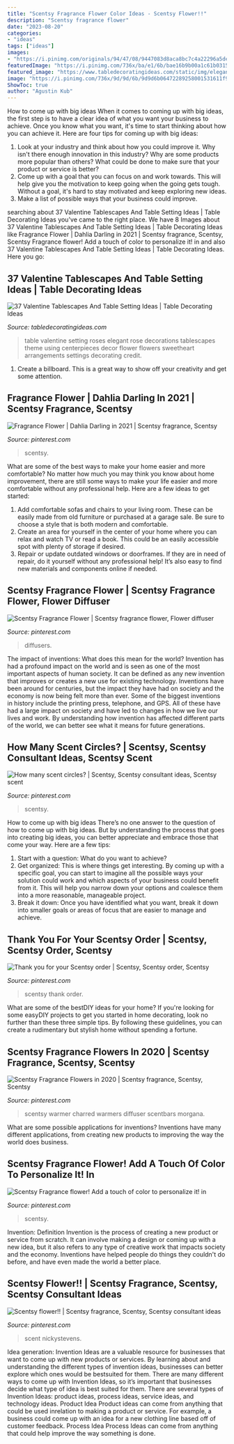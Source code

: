 ```yaml
---
title: "Scentsy Fragrance Flower Color Ideas - Scentsy Flower!!"
description: "Scentsy fragrance flower"
date: "2023-08-20"
categories:
- "ideas"
tags: ["ideas"]
images:
- "https://i.pinimg.com/originals/94/47/08/9447083d8aca8bc7c4a22296a5de84e9.jpg"
featuredImage: "https://i.pinimg.com/736x/ba/e1/6b/bae16b9b00a1c61b0315334a29f10426.jpg"
featured_image: "https://www.tabledecoratingideas.com/static/img/elegant-valentine-table-setting-using-roses-730.jpg"
image: "https://i.pinimg.com/736x/9d/9d/6b/9d9d6b06472289258001531611f92cf7.jpg"
ShowToc: true
author: "Agustin Kub"
---
```



How to come up with big ideas
When it comes to coming up with big ideas, the first step is to have a clear idea of what you want your business to achieve. Once you know what you want, it's time to start thinking about how you can achieve it. Here are four tips for coming up with big ideas: 
1. Look at your industry and think about how you could improve it. Why isn't there enough innovation in this industry? Why are some products more popular than others? What could be done to make sure that your product or service is better?
2. Come up with a goal that you can focus on and work towards. This will help give you the motivation to keep going when the going gets tough. Without a goal, it's hard to stay motivated and keep exploring new ideas. 
3. Make a list of possible ways that your business could improve.

	

		
searching about 37 Valentine Tablescapes And Table Setting Ideas | Table Decorating Ideas you've came to the right place. We have 8 Images about 37 Valentine Tablescapes And Table Setting Ideas | Table Decorating Ideas like Fragrance Flower | Dahlia Darling in 2021 | Scentsy fragrance, Scentsy, Scentsy Fragrance flower! Add a touch of color to personalize it! in and also 37 Valentine Tablescapes And Table Setting Ideas | Table Decorating Ideas. Here you go:
		
    
## 37 Valentine Tablescapes And Table Setting Ideas | Table Decorating Ideas

<img loading=lazy src="https://www.tabledecoratingideas.com/static/img/elegant-valentine-table-setting-using-roses-730.jpg" onerror="this.onerror=null;this.src='https://tse1.mm.bing.net/th?id=OIP.N2UYGsWjMbv2T9VXS3HgKgHaHa&amp;pid=15.1';" alt="37 Valentine Tablescapes And Table Setting Ideas | Table Decorating Ideas">

_Source: tabledecoratingideas.com_

>table valentine setting roses elegant rose decorations tablescapes theme using centerpieces decor flower flowers sweetheart arrangements settings decorating credit. 

	

1. Create a billboard. This is a great way to show off your creativity and get some attention.

    
## Fragrance Flower | Dahlia Darling In 2021 | Scentsy Fragrance, Scentsy

<img loading=lazy src="https://i.pinimg.com/736x/e4/03/39/e40339e65520029df231aaf168cad5a6.jpg" onerror="this.onerror=null;this.src='https://tse2.mm.bing.net/th?id=OIP.edrxIVE5bWRFtzKHBNmR2wHaHY&amp;pid=15.1';" alt="Fragrance Flower | Dahlia Darling in 2021 | Scentsy fragrance, Scentsy">

_Source: pinterest.com_

>scentsy. 

	

What are some of the best ways to make your home easier and more comfortable?
No matter how much you may think you know about home improvement, there are still some ways to make your life easier and more comfortable without any professional help. Here are a few ideas to get started: 
1) Add comfortable sofas and chairs to your living room. These can be easily made from old furniture or purchased at a garage sale. Be sure to choose a style that is both modern and comfortable. 
2) Create an area for yourself in the center of your home where you can relax and watch TV or read a book. This could be an easily accessible spot with plenty of storage if desired. 
3) Repair or update outdated windows or doorframes. If they are in need of repair, do it yourself without any professional help! It’s also easy to find new materials and components online if needed.

    
## Scentsy Fragrance Flower | Scentsy Fragrance Flower, Flower Diffuser

<img loading=lazy src="https://i.pinimg.com/736x/ba/e1/6b/bae16b9b00a1c61b0315334a29f10426.jpg" onerror="this.onerror=null;this.src='https://tse1.mm.bing.net/th?id=OIP.Zier1MXhtTbBk_WF7hmoTgHaJ3&amp;pid=15.1';" alt="Scentsy Fragrance Flower | Scentsy fragrance flower, Flower diffuser">

_Source: pinterest.com_

>diffusers. 

	

The impact of inventions: What does this mean for the world?
Invention has had a profound impact on the world and is seen as one of the most important aspects of human society. It can be defined as any new invention that improves or creates a new use for existing technology. Inventions have been around for centuries, but the impact they have had on society and the economy is now being felt more than ever. Some of the biggest inventions in history include the printing press, telephone, and GPS. All of these have had a large impact on society and have led to changes in how we live our lives and work. By understanding how invention has affected different parts of the world, we can better see what it means for future generations.

    
## How Many Scent Circles? | Scentsy, Scentsy Consultant Ideas, Scentsy Scent

<img loading=lazy src="https://i.pinimg.com/736x/9d/9d/6b/9d9d6b06472289258001531611f92cf7.jpg" onerror="this.onerror=null;this.src='https://tse2.mm.bing.net/th?id=OIP.UbGWe0BJBbH3crmENApIBAHaJl&amp;pid=15.1';" alt="How many scent circles? | Scentsy, Scentsy consultant ideas, Scentsy scent">

_Source: pinterest.com_

>scentsy. 

	

How to come up with big ideas
There’s no one answer to the question of how to come up with big ideas. But by understanding the process that goes into creating big ideas, you can better appreciate and embrace those that come your way. Here are a few tips:
1. Start with a question: What do you want to achieve?
2. Get organized: This is where things get interesting. By coming up with a specific goal, you can start to imagine all the possible ways your solution could work and which aspects of your business could benefit from it. This will help you narrow down your options and coalesce them into a more reasonable, manageable project.
3. Break it down: Once you have identified what you want, break it down into smaller goals or areas of focus that are easier to manage and achieve.

    
## Thank You For Your Scentsy Order | Scentsy, Scentsy Order, Scentsy

<img loading=lazy src="https://i.pinimg.com/736x/a4/90/2f/a4902feb6e20376278811b95a33efeb3.jpg" onerror="this.onerror=null;this.src='https://tse3.mm.bing.net/th?id=OIP.jSY2K-h_JGtiR6Zr-eO_hgHaGV&amp;pid=15.1';" alt="Thank you for your Scentsy order | Scentsy, Scentsy order, Scentsy">

_Source: pinterest.com_

>scentsy thank order. 

	

What are some of the bestDIY ideas for your home?
If you're looking for some easyDIY projects to get you started in home decorating, look no further than these three simple tips. By following these guidelines, you can create a rudimentary but stylish home without spending a fortune.

    
## Scentsy Fragrance Flowers In 2020 | Scentsy Fragrance, Scentsy, Scentsy

<img loading=lazy src="https://i.pinimg.com/originals/94/47/08/9447083d8aca8bc7c4a22296a5de84e9.jpg" onerror="this.onerror=null;this.src='https://tse4.mm.bing.net/th?id=OIP.qlOn6IxIg6kWeY8wghuRggHaJP&amp;pid=15.1';" alt="Scentsy Fragrance Flowers in 2020 | Scentsy fragrance, Scentsy, Scentsy">

_Source: pinterest.com_

>scentsy warmer charred warmers diffuser scentbars morgana. 

	

What are some possible applications for inventions?
Inventions have many different applications, from creating new products to improving the way the world does business.

    
## Scentsy Fragrance Flower! Add A Touch Of Color To Personalize It! In

<img loading=lazy src="https://i.pinimg.com/474x/42/27/d7/4227d7d76c3f0cb10669c075309b4fb7.jpg" onerror="this.onerror=null;this.src='https://tse4.mm.bing.net/th?id=OIP.7M_5qJhbb-slOFg-JKo0BAAAAA&amp;pid=15.1';" alt="Scentsy Fragrance flower! Add a touch of color to personalize it! in">

_Source: pinterest.com_

>scentsy. 

	

Invention: Definition
Invention is the process of creating a new product or service from scratch. It can involve making a design or coming up with a new idea, but it also refers to any type of creative work that impacts society and the economy. Inventions have helped people do things they couldn't do before, and have even made the world a better place.

    
## Scentsy Flower!! | Scentsy Fragrance, Scentsy, Scentsy Consultant Ideas

<img loading=lazy src="https://i.pinimg.com/originals/c3/5f/a8/c35fa8f15ff8222eb071fe8d8f9f2217.jpg" onerror="this.onerror=null;this.src='https://tse3.mm.bing.net/th?id=OIP.0dWn95OW-baA8ClXA1YDmAHaHa&amp;pid=15.1';" alt="Scentsy flower!! | Scentsy fragrance, Scentsy, Scentsy consultant ideas">

_Source: pinterest.com_

>scent nickystevens. 

	

Idea generation:
Invention Ideas are a valuable resource for businesses that want to come up with new products or services. By learning about and understanding the different types of invention ideas, businesses can better explore which ones would be bestsuited for them. There are many different ways to come up with Invention Ideas, so it’s important that businesses decide what type of idea is best suited for them.
There are several types of Invention Ideas: product ideas, process ideas, service ideas, and technology ideas. Product Idea 
Product ideas can come from anything that could be used inrelation to making a product or service. For example, a business could come up with an idea for a new clothing line based off of customer feedback. Process Idea 
Process Ideas can come from anything that could help improve the way something is done.

